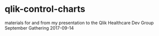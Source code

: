 # qlik-control-charts
materials for and from my presentation to the  Qlik Healthcare Dev Group September Gathering 2017-09-14
